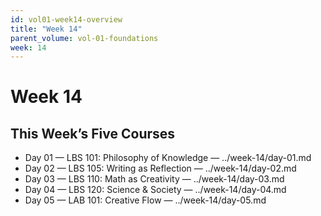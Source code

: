```yaml
---
id: vol01-week14-overview
title: "Week 14"
parent_volume: vol-01-foundations
week: 14
---
```


# Week 14

## This Week’s Five Courses
- Day 01 — LBS 101: Philosophy of Knowledge — ../week-14/day-01.md
- Day 02 — LBS 105: Writing as Reflection — ../week-14/day-02.md
- Day 03 — LBS 110: Math as Creativity — ../week-14/day-03.md
- Day 04 — LBS 120: Science & Society — ../week-14/day-04.md
- Day 05 — LAB 101: Creative Flow — ../week-14/day-05.md

